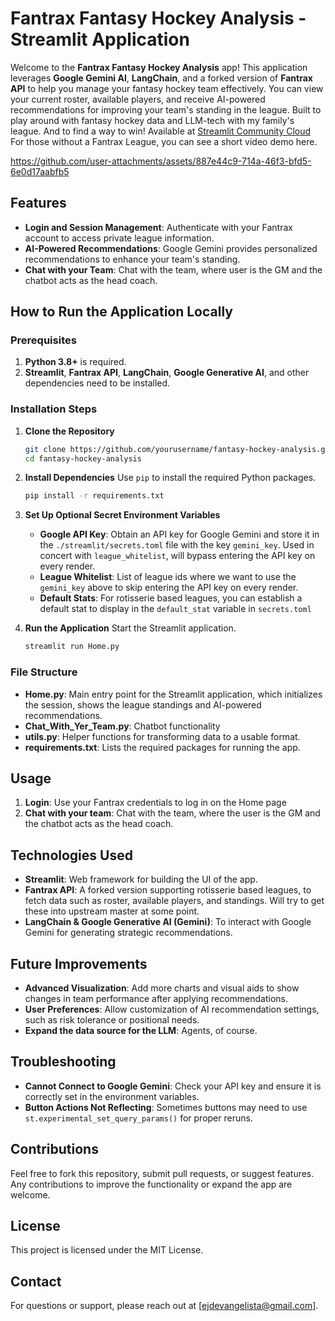 # Fantrax Fantasy Hockey Analysis - Streamlit Application

Welcome to the **Fantrax Fantasy Hockey Analysis** app! This application leverages **Google Gemini AI**, **LangChain**, and a forked version of **Fantrax API** to help you manage your fantasy hockey team effectively. You can view your current roster, available players, and receive AI-powered recommendations for improving your team's standing in the league. Built to play around with fantasy hockey data and LLM-tech with my family's league. And to find a way to win! Available at [Streamlit Community Cloud](https://fantasy-hockey-llm.streamlit.app/) For those without a Fantrax League, you can see a short video demo here.

https://github.com/user-attachments/assets/887e44c9-714a-46f3-bfd5-6e0d17aabfb5

## Features

- **Login and Session Management**: Authenticate with your Fantrax account to access private league information.
- **AI-Powered Recommendations**: Google Gemini provides personalized recommendations to enhance your team's standing.
- **Chat with your Team**: Chat with the team, where user is the GM and the chatbot acts as the head coach.

## How to Run the Application Locally

### Prerequisites

1. **Python 3.8+** is required.
2. **Streamlit**, **Fantrax API**, **LangChain**, **Google Generative AI**, and other dependencies need to be installed.

### Installation Steps

1. **Clone the Repository**

   ```sh
   git clone https://github.com/yourusername/fantasy-hockey-analysis.git
   cd fantasy-hockey-analysis
   ```

2. **Install Dependencies**
   Use `pip` to install the required Python packages.

   ```sh
   pip install -r requirements.txt
   ```

3. **Set Up Optional Secret Environment Variables**
   - **Google API Key**: Obtain an API key for Google Gemini and store it in the `./streamlit/secrets.toml` file with the key `gemini_key`. Used in concert with `league_whitelist`, will bypass entering the API key on every render.
   - **League Whitelist**: List of league ids where we want to use the `gemini_key` above to skip entering the API key on every render.
   - **Default Stats**: For rotisserie based leagues, you can establish a default stat to display in the `default_stat` variable in `secrets.toml`

4. **Run the Application**
   Start the Streamlit application.

   ```sh
   streamlit run Home.py
   ```

### File Structure

- **Home.py**: Main entry point for the Streamlit application, which initializes the session, shows the league standings and AI-powered recommendations.
- **Chat_With_Yer_Team.py**: Chatbot functionality
- **utils.py**: Helper functions for transforming data to a usable format.
- **requirements.txt**: Lists the required packages for running the app.

## Usage

1. **Login**: Use your Fantrax credentials to log in on the Home page
2. **Chat with your team**: Chat with the team, where the user is the GM and the chatbot acts as the head coach.

## Technologies Used

- **Streamlit**: Web framework for building the UI of the app.
- **Fantrax API**: A forked version supporting rotisserie based leagues, to fetch data such as roster, available players, and standings. Will try to get these into upstream master at some point.
- **LangChain & Google Generative AI (Gemini)**: To interact with Google Gemini for generating strategic recommendations.

## Future Improvements

- **Advanced Visualization**: Add more charts and visual aids to show changes in team performance after applying recommendations.
- **User Preferences**: Allow customization of AI recommendation settings, such as risk tolerance or positional needs.
- **Expand the data source for the LLM**: Agents, of course.

## Troubleshooting

- **Cannot Connect to Google Gemini**: Check your API key and ensure it is correctly set in the environment variables.
- **Button Actions Not Reflecting**: Sometimes buttons may need to use `st.experimental_set_query_params()` for proper reruns.

## Contributions

Feel free to fork this repository, submit pull requests, or suggest features. Any contributions to improve the functionality or expand the app are welcome.

## License

This project is licensed under the MIT License.

## Contact

For questions or support, please reach out at [ejdevangelista@gmail.com].
